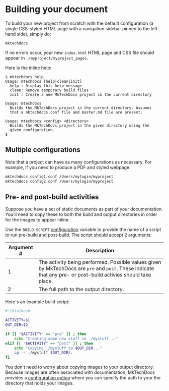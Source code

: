 # Building your document

To build your new project from scratch with the default configuration (a single CSS-styled HTML page with a navigation sidebar pinned to the left-hand side), simply do:

``` {.bash}
mktechdocs
```

If no errors occur, your new `index.html` HTML page and CSS file should appear in `./myproject/myproject_pages`.

Here is the inline help:

```
$ mktechdocs help
Usage: mtechdocs [help|clean|init]
  help : Display this help message
  clean: Remove temporary build files
  init : Create a new MkTechDocs project in the current directory

Usage: mtechdocs
  Builds the MkTechDocs project in the current directory. Assumes
  that a mktechdocs.conf file and master.md file are present.

Usage: mtechdocs <config> <directory>
  Builds the MkTechDocs project in the given directory using the
  given configuration.
$
```

## Multiple configurations

Note that a project can have as many configurations as necessary. For example, if you need to produce a PDF and styled webpage:

```bash
mktechdocs config1.conf /Users/mylogin/myproject
mktechdocs config2.conf /Users/mylogin/myproject
```

## Pre- and post-build activities

Suppose you have a set of static documents as part of your documentation. You'll need to copy these to both the build and output directories in order for the images to appear inline.

Use the `BUILD_SCRIPT` [configuration](configuration.html#advanced-configuration) variable to provide the name of a script to run pre-build and post-build. The script should accept 2 arguments:

|Argument #|Description                                     |
|----------|------------------------------------------------|
|1|The activity being performed. Possible values given by MkTechDocs are `pre` and `post`. These indicate that any pre- or post-build activies should take place.|
|2|The full path to the output directory.|

Here's an example build script:

```bash
#!/bin/bash

ACTIVITY=$1
OUT_DIR=$2

if [[ "$ACTIVITY" == "pre" ]] ; then
	echo "Creating some new stuff in ./mystuff..."
elif [[ "$ACTIVITY" == "post" ]] ; then
	echo "Copying ./mystuff to $OUT_DIR..."
	cp -r ./mystuff $OUT_DIR/.
fi
```

You don't need to worry about copying images to your output directory. Because images are often associated with documentation, MkTechDocs provides a [configuration option](configuration-options.html#simple-configuration) where you can specify the path to your the directory that holds your images.
